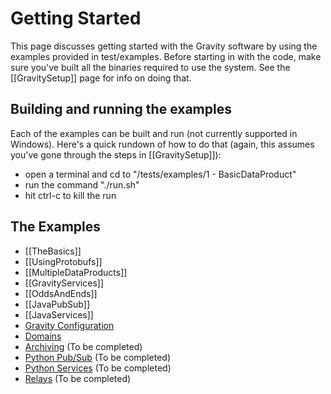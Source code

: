 
# Getting Started #

This page discusses getting started with the Gravity software by using the examples provided in test/examples.  Before starting in with the code, make sure you've built all the binaries required to use the system.  See the [[GravitySetup]] page for info on doing that.

## Building and running the examples ##

Each of the examples can be built and run (not currently supported in Windows).  Here's a quick rundown of how to do that (again, this assumes you've gone through the steps in [[GravitySetup]]):
* open a terminal and cd to "<gravity root>/tests/examples/1 - BasicDataProduct"
* run the command "./run.sh"
* hit ctrl-c to kill the run

## The Examples ##
* [[TheBasics]]
* [[UsingProtobufs]]
* [[MultipleDataProducts]]
* [[GravityServices]]
* [[OddsAndEnds]]
* [[JavaPubSub]]
* [[JavaServices]]
* [Gravity Configuration](GravityConfigFile)
* [Domains](GravityDomains)
* [Archiving](GravityArchiving) (To be completed)
* [Python Pub/Sub](PythonPubSub) (To be completed)
* [Python Services](PythonServices) (To be completed)
* [Relays](GravityRelays) (To be completed)

